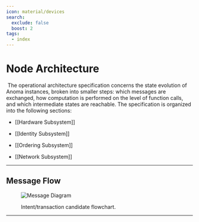 ```yaml
---
icon: material/devices
search:
  exclude: false
  boost: 2
tags:
  - index
---
```


# Node Architecture
​
The operational architecture specification concerns the state evolution of Anoma instances, broken into smaller steps: which messages are exchanged, how computation is performed on the level of function calls, and which intermediate states are reachable.
The specification is organized into the following sections:

- [[Hardware Subsystem]]

- [[Identity Subsystem]]

- [[Ordering Subsystem]]

- [[Network Subsystem]]

---

## Message Flow

<figure markdown>

![Message Diagram](transaction_flow.svg)


<figcaption markdow

Intent/transaction candidate flowchart.

</figcaption>
</figure>

---